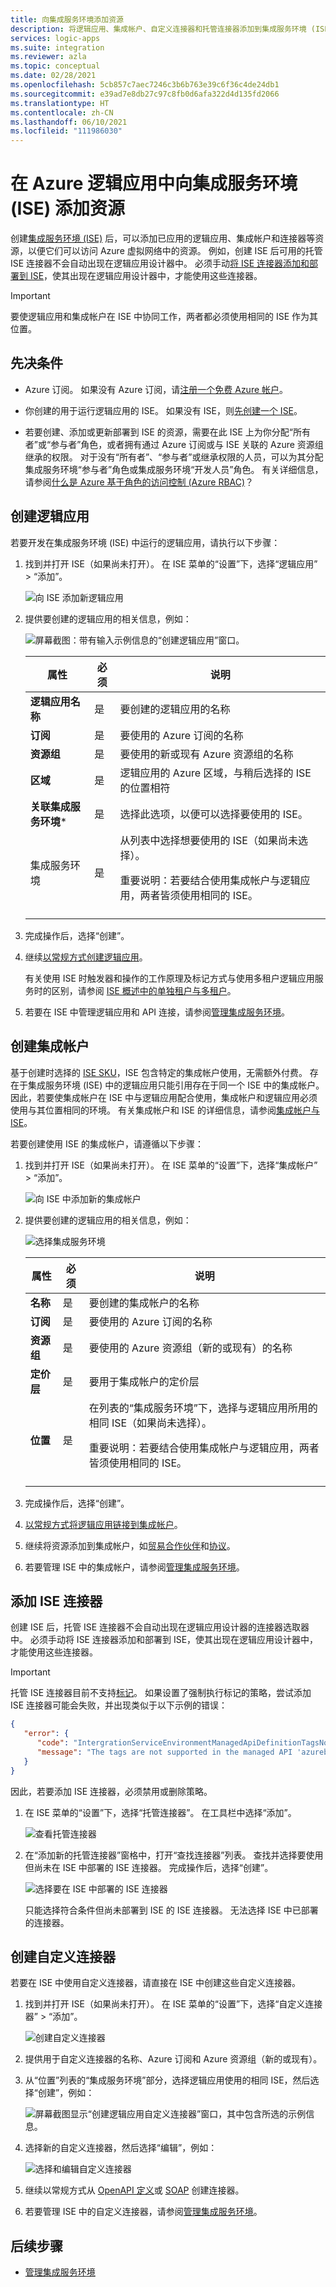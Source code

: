 ```yaml
---
title: 向集成服务环境添加资源
description: 将逻辑应用、集成帐户、自定义连接器和托管连接器添加到集成服务环境 (ISE)
services: logic-apps
ms.suite: integration
ms.reviewer: azla
ms.topic: conceptual
ms.date: 02/28/2021
ms.openlocfilehash: 5cb857c7aec7246c3b6b763e39c6f36c4de24db1
ms.sourcegitcommit: e39ad7e8db27c97c8fb0d6afa322d4d135fd2066
ms.translationtype: HT
ms.contentlocale: zh-CN
ms.lasthandoff: 06/10/2021
ms.locfileid: "111986030"
---
```

# <a name="add-resources-to-your-integration-service-environment-ise-in-azure-logic-apps"></a>在 Azure 逻辑应用中向集成服务环境 (ISE) 添加资源

创建[集成服务环境 (ISE)](../logic-apps/connect-virtual-network-vnet-isolated-environment-overview.md) 后，可以添加已应用的逻辑应用、集成帐户和连接器等资源，以便它们可以访问 Azure 虚拟网络中的资源。 例如，创建 ISE 后可用的托管 ISE 连接器不会自动出现在逻辑应用设计器中。 必须手动[将 ISE 连接器添加和部署到 ISE](#add-ise-connectors-environment)，使其出现在逻辑应用设计器中，才能使用这些连接器。

> [!IMPORTANT]
> 要使逻辑应用和集成帐户在 ISE 中协同工作，两者都必须使用相同的 ISE 作为其位置。

## <a name="prerequisites"></a>先决条件

* Azure 订阅。 如果没有 Azure 订阅，请[注册一个免费 Azure 帐户](https://azure.microsoft.com/free/)。

* 你创建的用于运行逻辑应用的 ISE。 如果没有 ISE，则[先创建一个 ISE](../logic-apps/connect-virtual-network-vnet-isolated-environment.md)。

* 若要创建、添加或更新部署到 ISE 的资源，需要在此 ISE 上为你分配“所有者”或“参与者”角色，或者拥有通过 Azure 订阅或与 ISE 关联的 Azure 资源组继承的权限。 对于没有“所有者”、“参与者”或继承权限的人员，可以为其分配集成服务环境“参与者”角色或集成服务环境“开发人员”角色。 有关详细信息，请参阅[什么是 Azure 基于角色的访问控制 (Azure RBAC)](../role-based-access-control/overview.md)？

<a name="create-logic-apps-environment"></a>

## <a name="create-logic-apps"></a>创建逻辑应用

若要开发在集成服务环境 (ISE) 中运行的逻辑应用，请执行以下步骤：

1. 找到并打开 ISE（如果尚未打开）。 在 ISE 菜单的“设置”下，选择“逻辑应用” > “添加”。

   ![向 ISE 添加新逻辑应用](./media/add-artifacts-integration-service-environment-ise/add-logic-app-to-ise.png)

1. 提供要创建的逻辑应用的相关信息，例如：

   ![屏幕截图：带有输入示例信息的“创建逻辑应用”窗口。](./media/add-artifacts-integration-service-environment-ise/create-logic-app-integration-service-environment.png)

   | 属性 | 必须 | 说明 |
   |----------|----------|-------------|
   | **逻辑应用名称** | 是 | 要创建的逻辑应用的名称 |
   | **订阅** | 是 | 要使用的 Azure 订阅的名称 |
   | **资源组** | 是 | 要使用的新或现有 Azure 资源组的名称 |
   | **区域** | 是 | 逻辑应用的 Azure 区域，与稍后选择的 ISE 的位置相符 |
   | **关联集成服务环境*** | 是 | 选择此选项，以便可以选择要使用的 ISE。 |
   | 集成服务环境 | 是 | 从列表中选择想要使用的 ISE（如果尚未选择）。 <p><p>重要说明：若要结合使用集成帐户与逻辑应用，两者皆须使用相同的 ISE。 |
   ||||

1. 完成操作后，选择“创建”。

1. 继续[以常规方式创建逻辑应用](../logic-apps/quickstart-create-first-logic-app-workflow.md)。

   有关使用 ISE 时触发器和操作的工作原理及标记方式与使用多租户逻辑应用服务时的区别，请参阅 [ISE 概述中的单独租户与多租户](../logic-apps/connect-virtual-network-vnet-isolated-environment-overview.md#difference)。

1. 若要在 ISE 中管理逻辑应用和 API 连接，请参阅[管理集成服务环境](../logic-apps/ise-manage-integration-service-environment.md)。

<a name="create-integration-account-environment"></a>

## <a name="create-integration-accounts"></a>创建集成帐户

基于创建时选择的 [ISE SKU](../logic-apps/connect-virtual-network-vnet-isolated-environment-overview.md#ise-level)，ISE 包含特定的集成帐户使用，无需额外付费。 存在于集成服务环境 (ISE) 中的逻辑应用只能引用存在于同一个 ISE 中的集成帐户。 因此，若要使集成帐户在 ISE 中与逻辑应用配合使用，集成帐户和逻辑应用必须使用与其位置相同的环境。 有关集成帐户和 ISE 的详细信息，请参阅[集成帐户与 ISE](connect-virtual-network-vnet-isolated-environment-overview.md#create-integration-account-environment)。

若要创建使用 ISE 的集成帐户，请遵循以下步骤：

1. 找到并打开 ISE（如果尚未打开）。 在 ISE 菜单的“设置”下，选择“集成帐户” > “添加”。

   ![向 ISE 中添加新的集成帐户](./media/add-artifacts-integration-service-environment-ise/add-integration-account-to-ise.png)

1. 提供要创建的逻辑应用的相关信息，例如：

   ![选择集成服务环境](./media/add-artifacts-integration-service-environment-ise/create-integration-account-integration-service-environment.png)

   | 属性 | 必须 | 说明 |
   |----------|----------|-------------|
   | **名称** | 是 | 要创建的集成帐户的名称 |
   | **订阅** | 是 | 要使用的 Azure 订阅的名称 |
   | **资源组** | 是 | 要使用的 Azure 资源组（新的或现有）的名称 |
   | **定价层** | 是 | 要用于集成帐户的定价层 |
   | **位置** | 是 | 在列表的“集成服务环境”下，选择与逻辑应用所用的相同 ISE（如果尚未选择）。 <p><p>重要说明：若要结合使用集成帐户与逻辑应用，两者皆须使用相同的 ISE。 |
   ||||

1. 完成操作后，选择“创建”。

1. [以常规方式将逻辑应用链接到集成帐户](../logic-apps/logic-apps-enterprise-integration-create-integration-account.md#link-account)。

1. 继续将资源添加到集成帐户，如[贸易合作伙伴](../logic-apps/logic-apps-enterprise-integration-partners.md)和[协议](../logic-apps/logic-apps-enterprise-integration-agreements.md)。

1. 若要管理 ISE 中的集成帐户，请参阅[管理集成服务环境](../logic-apps/ise-manage-integration-service-environment.md)。

<a name="add-ise-connectors-environment"></a>

## <a name="add-ise-connectors"></a>添加 ISE 连接器

创建 ISE 后，托管 ISE 连接器不会自动出现在逻辑应用设计器的连接器选取器中。 必须手动将 ISE 连接器添加和部署到 ISE，使其出现在逻辑应用设计器中，才能使用这些连接器。

> [!IMPORTANT]
> 托管 ISE 连接器目前不支持[标记](../azure-resource-manager/management/tag-support.md)。 如果设置了强制执行标记的策略，尝试添加 ISE 连接器可能会失败，并出现类似于以下示例的错误：
> 
> ```json
> {
>    "error": { 
>       "code": "IntergrationServiceEnvironmentManagedApiDefinitionTagsNotSupported", 
>       "message": "The tags are not supported in the managed API 'azureblob'."
>    }
> }
> ```
> 
> 因此，若要添加 ISE 连接器，必须禁用或删除策略。 

1. 在 ISE 菜单的“设置”下，选择“托管连接器”。 在工具栏中选择“添加”。

   ![查看托管连接器](./media/add-artifacts-integration-service-environment-ise/ise-view-managed-connectors.png)

1. 在“添加新的托管连接器”窗格中，打开“查找连接器”列表。 查找并选择要使用但尚未在 ISE 中部署的 ISE 连接器。 完成操作后，选择“创建”。

   ![选择要在 ISE 中部署的 ISE 连接器](./media/add-artifacts-integration-service-environment-ise/add-managed-connector.png)

   只能选择符合条件但尚未部署到 ISE 的 ISE 连接器。 无法选择 ISE 中已部署的连接器。

<a name="create-custom-connectors-environment"></a>

## <a name="create-custom-connectors"></a>创建自定义连接器

若要在 ISE 中使用自定义连接器，请直接在 ISE 中创建这些自定义连接器。

1. 找到并打开 ISE（如果尚未打开）。 在 ISE 菜单的“设置”下，选择“自定义连接器” > “添加”。

   ![创建自定义连接器](./media/add-artifacts-integration-service-environment-ise/add-custom-connector-to-ise.png)

1. 提供用于自定义连接器的名称、Azure 订阅和 Azure 资源组（新的或现有）。

1. 从“位置”列表的“集成服务环境”部分，选择逻辑应用使用的相同 ISE，然后选择“创建”，例如：

   ![屏幕截图显示“创建逻辑应用自定义连接器”窗口，其中包含所选的示例信息。](./media/add-artifacts-integration-service-environment-ise/create-custom-connector-integration-service-environment.png)

1. 选择新的自定义连接器，然后选择“编辑”，例如：

   ![选择和编辑自定义连接器](./media/add-artifacts-integration-service-environment-ise/edit-custom-connectors.png)

1. 继续以常规方式从 [OpenAPI 定义](/connectors/custom-connectors/define-openapi-definition#import-the-openapi-definition)或 [SOAP](/connectors/custom-connectors/create-register-logic-apps-soap-connector#2-define-your-connector) 创建连接器。

1. 若要管理 ISE 中的自定义连接器，请参阅[管理集成服务环境](../logic-apps/ise-manage-integration-service-environment.md)。

## <a name="next-steps"></a>后续步骤

* [管理集成服务环境](../logic-apps/ise-manage-integration-service-environment.md)
